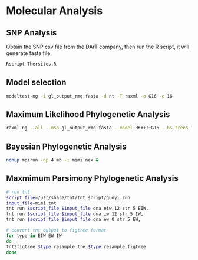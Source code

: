 # Molecular Analysis

## SNP Analysis

Obtain the SNP csv file from the DArT company, then run the R script, it will generate fasta file.

```bash
Rscript Thersites.R
```

## Model selection

```bash
modeltest-ng -i gl_output_rmq.fasta -d nt -T raxml -o G16 -c 16 
```

## Maximum Likelihood Phylogenetic Analysis

```bash
raxml-ng --all --msa gl_output_rmq.fasta --model HKY+I+G16 --bs-trees 1000 --threads 40
```

## Bayesian Phylogenetic Analysis

```bash
nohup mpirun -np 4 mb -i mimi.nex &
```

## Maxmimum Parsimony Phylogenetic Analysis

```bash
# run tnt
script_file=/usr/share/tnt/tnt_script/guoyi.run
input_file=mimi.tnt
tnt run $script_file $input_file dna eiw 12 str 5 EIW,
tnt run $script_file $input_file dna iw 12 str 5 IW,
tnt run $script_file $input_file dna ew 0 str 5 EW,

# convert tnt output to figtree format
for type in EIW EW IW
do
tnt2figtree $type.resample.tre $type.resample.figtree
done
```
